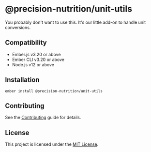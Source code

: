 # @precision-nutrition/unit-utils

You probably don't want to use this. It's our little add-on to handle unit conversions.

## Compatibility

- Ember.js v3.20 or above
- Ember CLI v3.20 or above
- Node.js v12 or above

## Installation

```
ember install @precision-nutrition/unit-utils
```

## Contributing

See the [Contributing](CONTRIBUTING.md) guide for details.

## License

This project is licensed under the [MIT License](LICENSE.md).
